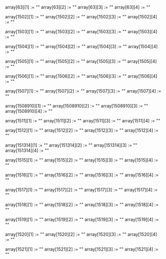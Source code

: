 array[63][1] := "" 
array[63][2] := "" 
array[63][3] := "" 
array[63][4] := "" 

array[1502][1] := "" 
array[1502][2] := "" 
array[1502][3] := "" 
array[1502][4] := "" 

array[1503][1] := "" 
array[1503][2] := "" 
array[1503][3] := "" 
array[1503][4] := "" 

array[1504][1] := "" 
array[1504][2] := "" 
array[1504][3] := "" 
array[1504][4] := "" 

array[1505][1] := "" 
array[1505][2] := "" 
array[1505][3] := "" 
array[1505][4] := "" 

array[1506][1] := "" 
array[1506][2] := "" 
array[1506][3] := "" 
array[1506][4] := "" 

array[1507][1] := "" 
array[1507][2] := "" 
array[1507][3] := "" 
array[1507][4] := "" 

array[1508910][1] := "" 
array[1508910][2] := "" 
array[1508910][3] := "" 
array[1508910][4] := "" 

array[1511][1] := "" 
array[1511][2] := "" 
array[1511][3] := "" 
array[1511][4] := "" 

array[1512][1] := "" 
array[1512][2] := "" 
array[1512][3] := "" 
array[1512][4] := "" 

array[151314][1] := "" 
array[151314][2] := "" 
array[151314][3] := "" 
array[151314][4] := "" 

array[1515][1] := "" 
array[1515][2] := "" 
array[1515][3] := "" 
array[1515][4] := "" 

array[1516][1] := "" 
array[1516][2] := "" 
array[1516][3] := "" 
array[1516][4] := "" 

array[1517][1] := "" 
array[1517][2] := "" 
array[1517][3] := "" 
array[1517][4] := "" 

array[1518][1] := "" 
array[1518][2] := "" 
array[1518][3] := "" 
array[1518][4] := "" 

array[1519][1] := "" 
array[1519][2] := "" 
array[1519][3] := "" 
array[1519][4] := "" 

array[1520][1] := "" 
array[1520][2] := "" 
array[1520][3] := "" 
array[1520][4] := "" 

array[1521][1] := "" 
array[1521][2] := "" 
array[1521][3] := "" 
array[1521][4] := "" 
